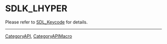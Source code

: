 # SDLK_LHYPER

Please refer to [SDL_Keycode](SDL_Keycode) for details.

----
[CategoryAPI](CategoryAPI), [CategoryAPIMacro](CategoryAPIMacro)

